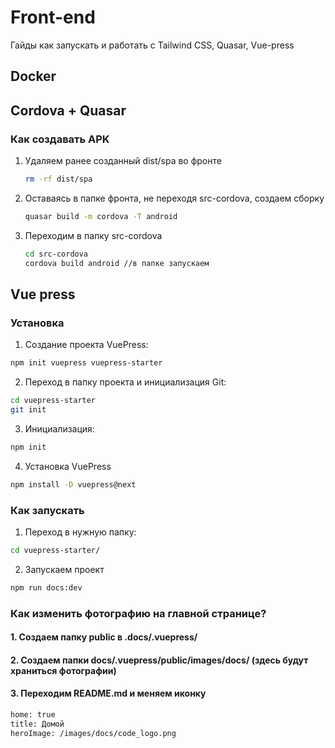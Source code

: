# Front-end

Гайды как запускать и работать с Tailwind CSS, Quasar, Vue-press

## Docker

## Cordova + Quasar

### Как создавать APK

1. Удаляем ранее созданный dist/spa во фронте

    ```bash
    rm -rf dist/spa
    ```

2. Оставаясь в папке фронта, не переходя src-cordova, создаем сборку

    ```bash
    quasar build -m cordova -T android
    ```
3. Переходим в папку src-cordova

    ```bash
    cd src-cordova
    cordova build android //в папке запускаем
    ```

## Vue press 
### Установка
1.  Создание проекта VuePress:
```bash
npm init vuepress vuepress-starter
```

2.  Переход в папку проекта и инициализация Git:
```bash
cd vuepress-starter
git init
```

3. Инициализация:
```bash
npm init
```

4. Установка VuePress

```bash
npm install -D vuepress@next
```

### Как запускать
1. Переход в нужную папку: 
```bash
cd vuepress-starter/
```

2. Запускаем проект 
```bash
npm run docs:dev
```
### Как изменить фотографию на главной странице?
#### 1. Создаем папку public в .docs/.vuepress/
#### 2. Создаем папки docs/.vuepress/public/images/docs/ (здесь будут храниться фотографии)
#### 3. Переходим README.md и меняем иконку 
```bash
home: true
title: Домой
heroImage: /images/docs/code_logo.png
```